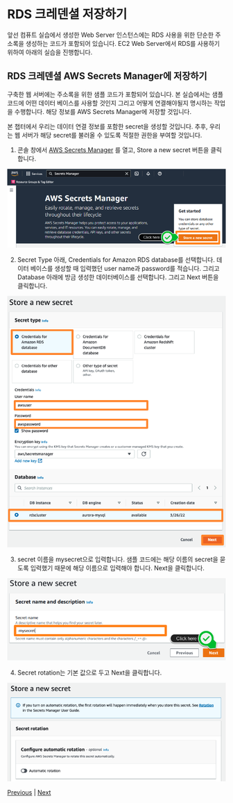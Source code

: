 # RDS 크레덴셜 저장하기
앞선 컴퓨트 실습에서 생성한 Web Server 인스턴스에는 RDS 사용을 위한 단순한 주소록을 생성하는 코드가 포함되어 있습니다. EC2 Web Server에서 RDS를 사용하기 위하여 아래의 실습을 진행합니다.

## RDS 크레덴셜 AWS Secrets Manager에 저장하기
구축한 웹 서버에는 주소록을 위한 샘플 코드가 포함되어 있습니다. 본 실습에서는 샘플 코드에 어떤 데이터 베이스를 사용할 것인지 그리고 어떻게 연결해야될지 명시하는 작업을 수행합니다. 해당 정보를 AWS Secrets Manager에 저장할 것입니다.

본 챕터에서 우리는 데이터 연결 정보를 포함한 secret을 생성할 것입니다. 추후, 우리는 웹 서버가 해당 secret를 불러올 수 있도록 적절한 권한을 부여할 것입니다.

1. 콘솔 창에서 [AWS Secrets Manager](https://console.aws.amazon.com/secretsmanager/) 를 열고, Store a new secret 버튼을 클릭합니다.

![](../images/dev-secrets-manager-01.png)

2. Secret Type 아래, Credentials for Amazon RDS database를 선택합니다. 데이터 베이스를 생성할 때 입력했던 user name과 password를 적습니다. 그리고 Database 아래에 방금 생성한 데이터베이스를 선택합니다. 그리고 Next 버튼을 클릭합니다.

![](../images/gid-rds-15.png)

3. secret 이름을 mysecret으로 입력합니다. 샘플 코드에는 해당 이름의 secret을 묻도록 입력했기 때문에 해당 이름으로 입력해야 합니다. Next을 클릭합니다.

![](../images/dev-secrets-manager-04.png)

4. Secret rotation는 기본 값으로 두고 Next을 클릭합니다.

![](../images/dev-secrets-manager-05.png)

[Previous](./create-rds.md) | [Next](./update-asg.md)